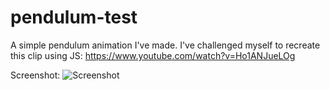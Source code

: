 # pendulum-test
A simple pendulum animation I've made. I've challenged myself to recreate this clip using JS: https://www.youtube.com/watch?v=Ho1ANJueLOg

Screenshot:
![Screenshot](./screenshot.png "Screenshot")
